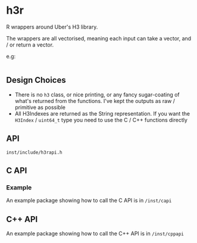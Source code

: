 # h3r


R wrappers around Uber's H3 library. 

The wrappers are all vectorised, meaning each input can take a vector, and / or return a vector. 

e.g:

```r

```



## Design Choices

- There is no `h3` class, or nice printing, or any fancy sugar-coating of what's returned from the functions. I've kept the outputs as raw / primitive as possible
- All H3Indexes are returned as the String representation. If you want the `H3Index` / `uint64_t` type you need to use the C / C++ functions directly

## API

`inst/include/h3rapi.h`


## C API

### Example

An example package showing how to call the C API is in `/inst/capi`

## C++ API

An example package showing how to call the C++ API is in `/inst/cppapi`
